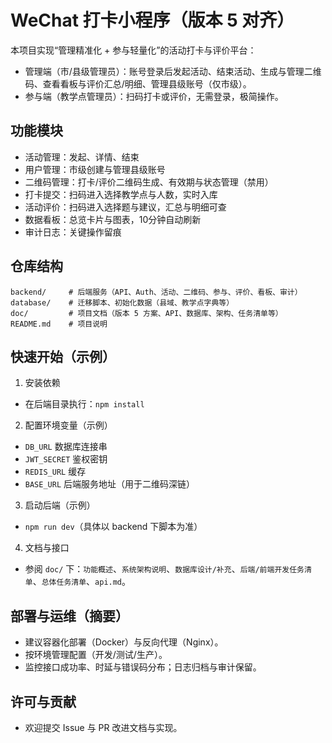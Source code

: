 # WeChat 打卡小程序（版本 5 对齐）

本项目实现“管理精准化 + 参与轻量化”的活动打卡与评价平台：
- 管理端（市/县级管理员）：账号登录后发起活动、结束活动、生成与管理二维码、查看看板与评价汇总/明细、管理县级账号（仅市级）。
- 参与端（教学点管理员）：扫码打卡或评价，无需登录，极简操作。

## 功能模块

- 活动管理：发起、详情、结束
- 用户管理：市级创建与管理县级账号
- 二维码管理：打卡/评价二维码生成、有效期与状态管理（禁用）
- 打卡提交：扫码进入选择教学点与人数，实时入库
- 活动评价：扫码进入选择题与建议，汇总与明细可查
- 数据看板：总览卡片与图表，10分钟自动刷新
- 审计日志：关键操作留痕

## 仓库结构

```
backend/     # 后端服务（API、Auth、活动、二维码、参与、评价、看板、审计）
database/    # 迁移脚本、初始化数据（县域、教学点字典等）
doc/         # 项目文档（版本 5 方案、API、数据库、架构、任务清单等）
README.md    # 项目说明
```

## 快速开始（示例）

1) 安装依赖
- 在后端目录执行：`npm install`

2) 配置环境变量（示例）
- `DB_URL` 数据库连接串
- `JWT_SECRET` 鉴权密钥
- `REDIS_URL` 缓存
- `BASE_URL` 后端服务地址（用于二维码深链）

3) 启动后端（示例）
- `npm run dev`（具体以 backend 下脚本为准）

4) 文档与接口
- 参阅 `doc/` 下：`功能概述`、`系统架构说明`、`数据库设计/补充`、`后端/前端开发任务清单`、`总体任务清单`、`api.md`。

## 部署与运维（摘要）

- 建议容器化部署（Docker）与反向代理（Nginx）。
- 按环境管理配置（开发/测试/生产）。
- 监控接口成功率、时延与错误码分布；日志归档与审计保留。

## 许可与贡献

- 欢迎提交 Issue 与 PR 改进文档与实现。